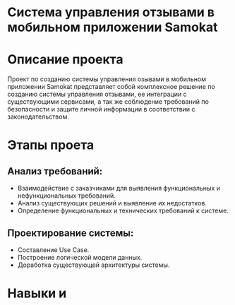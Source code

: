 # Система управления отзывами в мобильном приложении Samokat

# Описание проекта
Проект по созданию системы управления озывами в мобильном приложении Samokat представляет собой комплексное решение по созданию системы управления отзывами, ее интеграции с существующими сервисами, а так же соблюдение требований по безопасности и защите личной информации в соответствии с законодательством.
# Этапы проета
## Анализ требований:
- Взаимодействие с заказчиками для выявления функциональных и нефункциональных требований.
- Анализ существующих решений и выявление их недостатков.
- Определение функциональных и технических требований к системе.
## Проектирование системы:
- Составление Use Case.
- Построение логической модели данных.
- Доработка существующей архитектуры системы.

# Навыки и 
